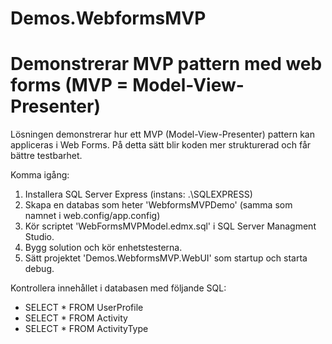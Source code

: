 # Demos.WebformsMVP
Demonstrerar MVP pattern med web forms (MVP = Model-View-Presenter)
==================================================================================

Lösningen demonstrerar hur ett MVP (Model-View-Presenter) pattern kan appliceras i Web Forms.
På detta sätt blir koden mer strukturerad och får bättre testbarhet.

Komma igång:
1. Installera SQL Server Express (instans: .\SQLEXPRESS)
2. Skapa en databas som heter 'WebformsMVPDemo' (samma som namnet i web.config/app.config)
3. Kör scriptet 'WebFormsMVPModel.edmx.sql' i SQL Server Managment Studio.
4. Bygg solution och kör enhetstesterna.
4. Sätt projektet 'Demos.WebformsMVP.WebUI' som startup och starta debug.


Kontrollera innehållet i databasen med följande SQL:
* SELECT * FROM UserProfile
* SELECT * FROM Activity
* SELECT * FROM ActivityType

